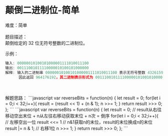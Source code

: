 # 颠倒二进制位-简单

难度：简单<br />
<br />题目描述：<br />颠倒给定的 32 位无符号整数的二进制位。

示例：

```javascript
输入: 00000010100101000001111010011100
输出: 00111001011110000010100101000000
解释: 输入的二进制串 00000010100101000001111010011100 表示无符号整数 43261596，
      因此返回 964176192，其二进制表示形式为 00111001011110000010100101000000。
```

<br />
<br />解题思路：
```javascript
var reverseBits = function(n) {
    let result = 0;
    for(let i = 0;i < 32;i++){
        result = (result << 1) + (n & 1);
        n >>= 1;
    }
    return result >>> 0;
};
```
```javascript
var reverseBits = function(n) {
    let result = 0;
    // result从右往移动空出末位 + n从左往右移动获取末位 + n次 = 倒序
    for(let i = 0;i < 32;i++){
        // 左移空出一位
        result <<= 1
        // n&1获取n的末位，result的末位换成n的末位
        result |= n & 1;
        // 右移1位
        n >>= 1;
    }
    return result >>> 0;
};
```

